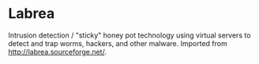 Labrea
======

Intrusion detection / "sticky" honey pot technology using virtual servers to detect and trap worms, hackers, and other malware. Imported from http://labrea.sourceforge.net/.
